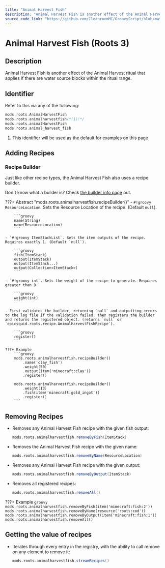 ```yaml
---
title: "Animal Harvest Fish"
description: "Animal Harvest Fish is another effect of the Animal Harvest ritual that applies if there are water source blocks within the ritual range."
source_code_link: "https://github.com/CleanroomMC/GroovyScript/blob/master/src/main/java/com/cleanroommc/groovyscript/compat/mods/roots/AnimalHarvestFish.java"
---
```


# Animal Harvest Fish (Roots 3)

## Description

Animal Harvest Fish is another effect of the Animal Harvest ritual that applies if there are water source blocks within the ritual range.

## Identifier

Refer to this via any of the following:

```groovy hl_lines="2"
mods.roots.AnimalHarvestFish
mods.roots.animalharvestfish/*(1)!*/
mods.roots.animalHarvestFish
mods.roots.animal_harvest_fish
```

1. This identifier will be used as the default for examples on this page

## Adding Recipes

### Recipe Builder

Just like other recipe types, the Animal Harvest Fish also uses a recipe builder.

Don't know what a builder is? Check [the builder info page](../../../groovy/builder.md) out.

???+ Abstract "mods.roots.animalharvestfish.recipeBuilder()"
    - `#!groovy ResourceLocation`. Sets the Resource Location of the recipe. (Default `null`).

        ```groovy
        name(String)
        name(ResourceLocation)
        ```

    - `#!groovy ItemStackList`. Sets the item outputs of the recipe. Requires exactly 1. (Default `null`).

        ```groovy
        fish(ItemStack)
        output(ItemStack)
        output(ItemStack...)
        output(Collection<ItemStack>)
        ```

    - `#!groovy int`. Sets the weight of the recipe to generate. Requires greater than 0.

        ```groovy
        weight(int)
        ```

    - First validates the builder, returning `null` and outputting errors to the log file if the validation failed, then registers the builder and returns the registered object. (returns `null` or `epicsquid.roots.recipe.AnimalHarvestFishRecipe`).

        ```groovy
        register()
        ```

    ???+ Example
        ```groovy
        mods.roots.animalharvestfish.recipeBuilder()
            .name('clay_fish')
            .weight(50)
            .output(item('minecraft:clay'))
            .register()

        mods.roots.animalharvestfish.recipeBuilder()
            .weight(13)
            .fish(item('minecraft:gold_ingot'))
            .register()
        ```



## Removing Recipes

- Removes any Animal Harvest Fish recipe with the given fish output:

    ```groovy
    mods.roots.animalharvestfish.removeByFish(ItemStack)
    ```

- Removes the Animal Harvest Fish recipe with the given name:

    ```groovy
    mods.roots.animalharvestfish.removeByName(ResourceLocation)
    ```

- Removes any Animal Harvest Fish recipe with the given output:

    ```groovy
    mods.roots.animalharvestfish.removeByOutput(ItemStack)
    ```

- Removes all registered recipes:

    ```groovy
    mods.roots.animalharvestfish.removeAll()
    ```

???+ Example
    ```groovy
    mods.roots.animalharvestfish.removeByFish(item('minecraft:fish:2'))
    mods.roots.animalharvestfish.removeByName(resource('roots:cod'))
    mods.roots.animalharvestfish.removeByOutput(item('minecraft:fish:1'))
    mods.roots.animalharvestfish.removeAll()
    ```

## Getting the value of recipes

- Iterates through every entry in the registry, with the ability to call remove on any element to remove it:

    ```groovy
    mods.roots.animalharvestfish.streamRecipes()
    ```
